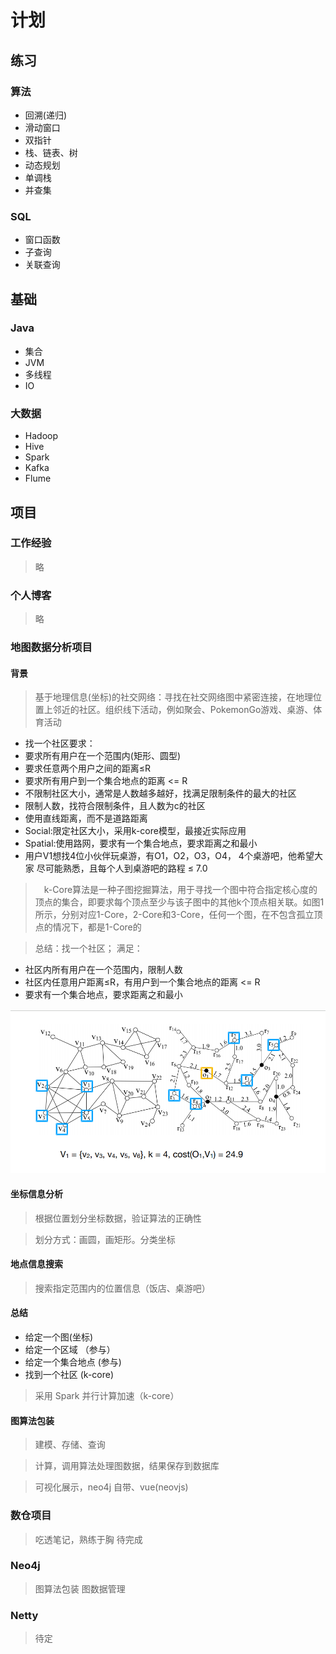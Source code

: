 # 计划

## 练习

### 算法

- 回溯(递归)
- 滑动窗口
- 双指针
- 栈、链表、树
- 动态规划
- 单调栈
- 并查集

### SQL

- 窗口函数
- 子查询
- 关联查询

## 基础

### Java

- 集合
- JVM
- 多线程
- IO

### 大数据

- Hadoop
- Hive
- Spark
- Kafka
- Flume

## 项目

### 工作经验

> 略

### 个人博客

> 略


### 地图数据分析项目

#### 背景

> 基于地理信息(坐标)的社交网络：寻找在社交⽹络图中紧密连接，在地理位置上邻近的社区。组织线下活动，例如聚会、PokemonGo游戏、桌游、体育活动

- 找一个社区要求：
- 要求所有用户在一个范围内(矩形、圆型)
- 要求任意两个用户之间的距离≤R
- 要求所有用户到一个集合地点的距离 <= R
- 不限制社区⼤⼩，通常是⼈数越多越好，找满⾜限制条件的最⼤的社区
- 限制⼈数，找符合限制条件，且⼈数为c的社区
- 使⽤直线距离，⽽不是道路距离
- Social:限定社区⼤⼩，采⽤k-core模型，最接近实际应⽤
- Spatial:使⽤路⽹，要求有⼀个集合地点，要求距离之和最⼩
- ⽤户V1想找4位⼩伙伴玩桌游，有O1，O2，O3，O4， 4个桌游吧，他希望⼤家
  尽可能熟悉，且每个⼈到桌游吧的路程 ≤ 7.0
  
 >  k-Core算法是一种子图挖掘算法，用于寻找一个图中符合指定核心度的顶点的集合，即要求每个顶点至少与该子图中的其他k个顶点相关联。如图1所示，分别对应1-Core，2-Core和3-Core，任何一个图，在不包含孤立顶点的情况下，都是1-Core的


> 总结：找一个社区； 满足：
- 社区内所有用户在一个范围内，限制⼈数
- 社区内任意用户距离≤R，有用户到一个集合地点的距离 <= R
- 要求有⼀个集合地点，要求距离之和最⼩

![基于地理位置信息限制的社区](data/k-core.png)

#### 坐标信息分析

> 根据位置划分坐标数据，验证算法的正确性

> 划分方式：画圆，画矩形。分类坐标

#### 地点信息搜索

> 搜索指定范围内的位置信息（饭店、桌游吧）


#### 总结

- 给定一个图(坐标)
- 给定一个区域 （参与）
- 给定一个集合地点 (参与)
- 找到一个社区 (k-core)

> 采用 Spark 并行计算加速（k-core）




#### 图算法包装

> 建模、存储、查询

> 计算，调用算法处理图数据，结果保存到数据库

> 可视化展示，neo4j 自带、vue(neovjs)

### 数仓项目

> 吃透笔记，熟练于胸
> 待完成

### Neo4j

> 图算法包装
> 图数据管理

### Netty

> 待定




